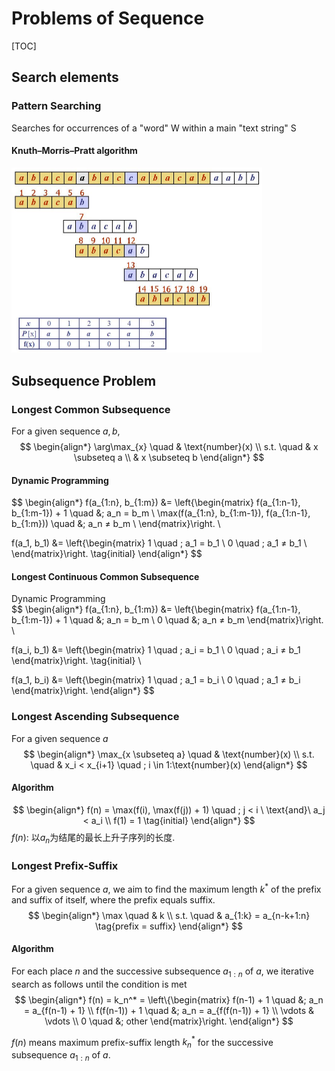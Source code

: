 # Problems of Sequence

[TOC]

## Search elements

### Pattern Searching

Searches for occurrences of a "word" W within a main "text string" S

#### Knuth–Morris–Pratt algorithm

<img src="./assets/Knuth-Morris-Pratt Algorithm.jpg" alt="Knuth-Morris-Pratt Algorithm" style="zoom:50%;" />

## Subsequence Problem


### Longest Common Subsequence

For a given sequence $a, b$, 
$$
\begin{align*}
\arg\max_{x}  \quad & \text{number}(x)  \\
s.t. \quad & x \subseteq a  \\
& x \subseteq b
\end{align*}
$$

#### Dynamic Programming  

$$
\begin{align*}
f(a_{1:n}, b_{1:m}) &= \left\{\begin{matrix}
f(a_{1:n-1}, b_{1:m-1}) + 1 \quad &;  a_n = b_m  \\
\max(f(a_{1:n}, b_{1:m-1}), f(a_{1:n-1}, b_{1:m})) \quad &;  a_n ≠ b_m  \\
\end{matrix}\right.  \\

f(a_1, b_1) &= \left\{\begin{matrix}
1    \quad ; a_1 = b_1  \\
0   \quad ; a_1 ≠ b_1  \\
\end{matrix}\right.  \tag{initial}
\end{align*}
$$

#### Longest Continuous Common Subsequence

Dynamic Programming  
$$
\begin{align*}
  f(a_{1:n}, b_{1:m}) &= \left\{\begin{matrix}
    f(a_{1:n-1}, b_{1:m-1}) + 1 \quad &;  a_n = b_m  \\
    0  \quad &;  a_n ≠ b_m
  \end{matrix}\right.  \\

  f(a_i, b_1) &= \left\{\begin{matrix}
    1  \quad ; a_i = b_1  \\
    0  \quad ; a_i ≠ b_1
  \end{matrix}\right.  \tag{initial}  \\

  f(a_1, b_i) &= \left\{\begin{matrix}
    1  \quad ; a_1 = b_i  \\
    0  \quad ; a_1 ≠ b_i
  \end{matrix}\right.
\end{align*}
$$

### Longest Ascending Subsequence

For a given sequence $a$
$$
\begin{align*}
  \max_{x \subseteq a}  \quad & \text{number}(x)  \\
  s.t. \quad & x_i < x_{i+1} \quad ; i \in 1:\text{number}(x)
\end{align*}
$$

#### Algorithm  

$$
\begin{align*}
  f(n) = \max(f(i), \max(f(j)) + 1) \quad ; j < i \ \text{and}\ a_j < a_i  \\
  f(1) = 1  \tag{initial}
\end{align*}
$$
$f(n)$: 以$a_n$为结尾的最长上升子序列的长度.


### Longest Prefix-Suffix

For a given sequence $a$, we aim to find the maximum length $k^*$ of the prefix and suffix of itself, where the prefix equals suffix.
$$
\begin{align*}
  \max \quad & k  \\
  s.t. \quad & a_{1:k} = a_{n-k+1:n}  \tag{prefix = suffix}
\end{align*}
$$

#### Algorithm  

For each place $n$ and the successive subsequence $a_{1:n}$ of $a$, we iterative search as follows until the condition is met 
$$
\begin{align*}
  f(n) = k_n^* = \left\{\begin{matrix}
    f(n-1) + 1  \quad &;  a_n = a_{f(n-1) + 1}  \\
    f(f(n-1)) + 1 \quad &; a_n = a_{f(f(n-1)) + 1}  \\
    \vdots & \vdots  \\
    0  \quad &; other
  \end{matrix}\right.
\end{align*}
$$

$f(n)$ means maximum prefix-suffix length $k_n^*$ for the successive subsequence $a_{1:n}$ of $a$.

